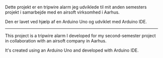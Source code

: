 Dette projekt er en tripwire alarm jeg udviklede til mit anden semesters projekt i samarbejde med en airsoft virksomhed i Aarhus.

Den er lavet ved hjælp af en Arduino Uno og udviklet med Arduino IDE.

---------------------------------------------------------------------------------------------------------------------------------

This project is a tripwire alarm I developed for my second-semester project in collaboration with an airsoft company in Aarhus.

It's created using an Arduino Uno and developed with Arduino IDE.
